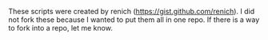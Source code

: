 These scripts were created by renich (https://gist.github.com/renich).
I did not fork these because I wanted to put them all in one repo. 
If there is a way to fork into a repo, let me know. 

